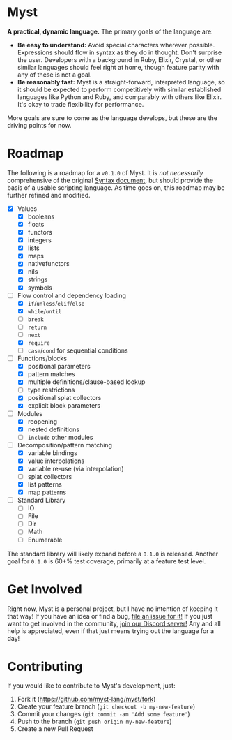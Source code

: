 # Myst

**A practical, dynamic language.** The primary goals of the language are:

- **Be easy to understand:** Avoid special characters wherever possible. Expressions should flow in syntax as they do in thought. Don't surprise the user. Developers with a background in Ruby, Elixir, Crystal, or other similar languages should feel right at home, though feature parity with any of these is not a goal.
- **Be reasonably fast:** Myst is a straight-forward, interpreted language, so it should be expected to perform competitively with similar established languages like Python and Ruby, and comparably with others like Elixir. It's okay to trade flexibility for performance.

More goals are sure to come as the language develops, but these are the driving points for now.


# Roadmap

The following is a roadmap for a `v0.1.0` of Myst. It is _not necessarily_ comprehensive of the original [Syntax document](SYNTAX.md), but should provide the basis of a usable scripting language. As time goes on, this roadmap may be further refined and modified.

- [X] Values
  - [X] booleans
  - [X] floats
  - [X] functors
  - [X] integers
  - [X] lists
  - [X] maps
  - [X] nativefunctors
  - [X] nils
  - [X] strings
  - [X] symbols
- [ ] Flow control and dependency loading
  - [X] `if`/`unless`/`elif`/`else`
  - [X] `while`/`until`
  - [ ] `break`
  - [ ] `return`
  - [ ] `next`
  - [X] `require`
  - [ ] `case`/`cond` for sequential conditions
- [ ] Functions/blocks
  - [X] positional parameters
  - [X] pattern matches
  - [X] multiple definitions/clause-based lookup
  - [ ] type restrictions
  - [X] positional splat collectors
  - [X] explicit block parameters
- [ ] Modules
  - [X] reopening
  - [X] nested definitions
  - [ ] `include` other modules
- [ ] Decomposition/pattern matching
  - [X] variable bindings
  - [X] value interpolations
  - [X] variable re-use (via interpolation)
  - [ ] splat collectors
  - [X] list patterns
  - [X] map patterns
- [ ] Standard Library
  - [ ] IO
  - [ ] File
  - [ ] Dir
  - [ ] Math
  - [ ] Enumerable

The standard library will likely expand before a `0.1.0` is released. Another goal for `0.1.0` is 60+% test coverage, primarily at a feature test level.


# Get Involved

Right now, Myst is a personal project, but I have no intention of keeping it that way! If you have an idea or find a bug, [file an issue for it!](https://github.com/myst-lang/myst/issues/new) If you just want to get involved in the community, [join our Discord server!](https://discord.gg/8FtMeac) Any and all help is appreciated, even if that just means trying out the language for a day!


# Contributing

If you would like to contribute to Myst's development, just:

1. Fork it (https://github.com/myst-lang/myst/fork)
2. Create your feature branch (`git checkout -b my-new-feature`)
3. Commit your changes (`git commit -am 'Add some feature'`)
4. Push to the branch (`git push origin my-new-feature`)
5. Create a new Pull Request
